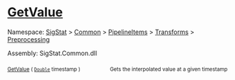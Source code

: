 # [GetValue](./IInterpolation-100663760.md)

Namespace: [SigStat]() > [Common](./../../../../README.md) > [PipelineItems]() > [Transforms]() > [Preprocessing](./../README.md)

Assembly: SigStat.Common.dll

<sub>[GetValue](./IInterpolation-100663760.md) ( [`Double`](https://docs.microsoft.com/en-us/dotnet/api/System.Double) timestamp )</sub>&nbsp; &nbsp; &nbsp; &nbsp; &nbsp; &nbsp; &nbsp; &nbsp; &nbsp;<sub>Gets the interpolated value at a given timestamp</sub>

